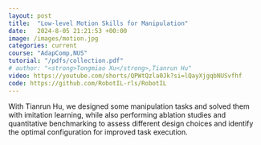 ```yaml
---
layout: post
title:  "Low-level Motion Skills for Manipulation"
date:   2024-8-05 21:21:53 +00:00
image: /images/motion.jpg
categories: current
course: "AdapComp,NUS"
tutorial: "/pdfs/collection.pdf"
# author: "<strong>Tongmiao Xu</strong>,Tianrun Hu"
video: https://youtube.com/shorts/QPWtQzla0Jk?si=lQayXjgqbNUSvfhf
code: https://github.com/RobotIL-rls/RobotIL
---
```

With Tianrun Hu, we designed some manipulation tasks and solved them with imitation learning, while also performing ablation studies and quantitative benchmarking to assess different design choices and identify the optimal configuration for improved task execution.
